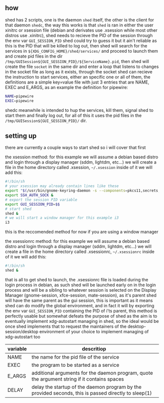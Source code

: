## how

shed has 2 scripts, one is the daemon `shed` itself, the other is the client for that daemon `shedc`, the way this works is that `shed` is ran in either the user xinitrc or xsession file (debian and derivates use .xsession while most other distros use .xinitrc), shed needs to recieve the PID of the session through the env var `GUI_SESSION_PID` shed could try to guess it but it ain't reliable as this is the PID that will be killed to log out, then shed will search for the services in `${XDG_CONFIG_HOME}/shed/services/` and proceed to launch them and create pid files in the dir `/tmp/GUISession${GUI_SESSION_PID}/${ServiceName}.pid`, then shed will create the file `socket` in the same dir and enter a loop that listens to changes in the socket file as long as it exists, through the socket shed can recieve the instruction to start services, either an specific one or all of them, the definitions are a simple key=value file with just 3 entries that are NAME, EXEC and E_ARGS, as an example the definition for pipewire:
```sh
NAME=pipewire
EXEC=pipewire
```

shedc meanwhile is intended to hup the services, kill them, signal shed to start them and finally log out, for all of this it uses the pid files in the `/tmp/GUISession${GUI_SESSION_PID}/` dir.



## setting up

  there are currently a couple ways to start shed so i will cover that first


  the xsession method:
  for this example we will assume a debian based distro and login through a display manager (sddm, lightdm, etc...)
  we will create a file in the home directory called .xsession, `~/.xsession`
  inside of it we will add this:

  ```sh
  #!/bin/sh
  # your xsession may already contain lines like these
  export "$(/usr/bin/gnome-keyring-daemon -s --components=pkcs11,secrets,ssh,gpg)" &
  export SSH_AUTH_SOCK &
  # export the session PID variable
  export GUI_SESSION_PID=$$
  # start shed
  shed &
  # we will start a window manager for this example i3
  i3
  ```

  this is the reccomended method for now if you are using a window manager


  the xsessionrc method:
  for this example we will assume a debian based distro and login through a display manager (sddm, lightdm, etc...)
  we will create a file in the home directory called .xsessionrc, `~/.xsessionrc`
  inside of it we will add this:

  ```sh
  #!/bin/sh
  shed &
  ```

that is all to get shed to launch, the .xsessionrc file is loaded during the login process in debian, as such shed will be launched early on in the login process and will be a sibling to whatever session is selected on the Display Manager (gnome-session, xfce-session, mate-session), as it's parent shed will have the same parent as the gui session, this is important as it means shed can do modify the global environment, and in fact it will by exporting the env var `GUI_SESSION_PID` containing the PID of i'ts parent, this method is perfectly usable but somewhat defeats the purpose of shed as the aim is to eventually implement xdg-autostart managing in shed, so the ideal would be once shed implements that to request the maintainers of the desktop-session/desktop environment of your choice to implement managing of xdg-autostart too


| variable | descritiop |
| ---      | ---   |
| NAME     | the name for the pid file of the service |
| EXEC     | the program to be started as a service |
| E_ARGS   | additional arguments for the daemon program, quote the argument string if it contains spaces |
| DELAY    | delay the startup of the daemon program by the provided seconds, this is passed directly to sleep(1) |
